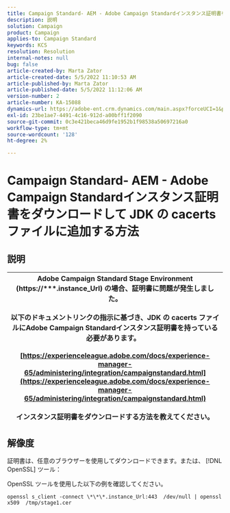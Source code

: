 ```yaml
---
title: Campaign Standard- AEM - Adobe Campaign Standardインスタンス証明書をダウンロードして JDK の cacerts ファイルに追加する方法
description: 説明
solution: Campaign
product: Campaign
applies-to: Campaign Standard
keywords: KCS
resolution: Resolution
internal-notes: null
bug: false
article-created-by: Marta Zator
article-created-date: 5/5/2022 11:10:53 AM
article-published-by: Marta Zator
article-published-date: 5/5/2022 11:12:06 AM
version-number: 2
article-number: KA-15088
dynamics-url: https://adobe-ent.crm.dynamics.com/main.aspx?forceUCI=1&pagetype=entityrecord&etn=knowledgearticle&id=16f10f06-64cc-ec11-a7b5-6045bd00dbbc
exl-id: 23be1ae7-4491-4c16-912d-a00bff1f2090
source-git-commit: 0c3e421beca46d9fe1952b1f98538a50697216a0
workflow-type: tm+mt
source-wordcount: '128'
ht-degree: 2%

---
```


# Campaign Standard- AEM - Adobe Campaign Standardインスタンス証明書をダウンロードして JDK の cacerts ファイルに追加する方法

## 説明



| Adobe Campaign Standard Stage Environment (<b>https://\*\*\*.instance_Url</b>) の場合、証明書に問題が発生しました。<br><br>  以下のドキュメントリンクの指示に基づ&#x200B;き、JDK の cacerts ファイルにAdobe Campaign Standardインスタンス証明書を持っている必要があります。  <br><br>[https://experienceleague.adobe.com/docs/experience-manager-65/administering/integration/campaignstandard.html](https://experienceleague.adobe.com/docs/experience-manager-65/administering/integration/campaignstandard.html)<br><br>  インスタンス証明書をダウンロードする方法を教えてください。 |
| --- |



## 解像度


証明書は、任意のブラウザーを使用してダウンロードできます。または、 [!DNL OpenSSL] ツール：

OpenSSL ツールを使用した以下の例を確認してください。

`openssl s_client -connect \*\*\*.instance_Url:443  /dev/null | openssl x509  /tmp/stage1.cer`
